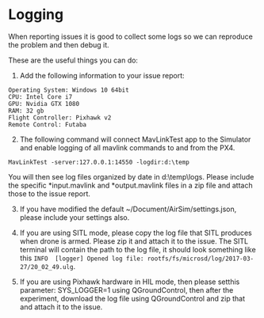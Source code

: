 # Logging

When reporting issues it is good to collect some logs so we can reproduce the problem
and then debug it.

These are the useful things you can do:

1. Add the following information to your issue report:
````
Operating System: Windows 10 64bit
CPU: Intel Core i7
GPU: Nvidia GTX 1080
RAM: 32 gb
Flight Controller: Pixhawk v2
Remote Control: Futaba
````

2. The following command will connect MavLinkTest app to the Simulator and enable logging
of all mavlink commands to and from the PX4.
````
MavLinkTest -server:127.0.0.1:14550 -logdir:d:\temp
````

You will then see log files organized by date in d:\temp\logs.  Please include the specific
*input.mavlink and *output.mavlink files in a zip file and attach those to the issue report.

3. If you have modified the default ~/Document/AirSim/settings.json, please include your
settings also.

4. If you are using SITL mode, please copy the log file that SITL produces when drone is armed.
Please zip it and attach it to the issue. The SITL terminal will contain the path to the log file,
it should look something like this `INFO  [logger] Opened log file: rootfs/fs/microsd/log/2017-03-27/20_02_49.ulg`.

5. If you are using Pixhawk hardware in HIL mode, then please setthis parameter: SYS_LOGGER=1
using QGroundControl, then after the experiment, download the log file using QGroundControl
and zip that and attach it to the issue.